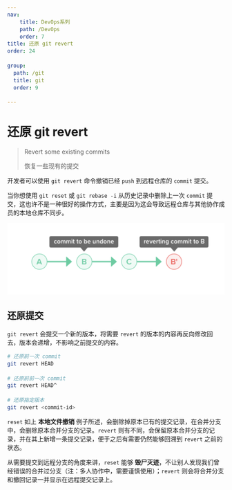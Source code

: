 ```yaml
---
nav:
    title: DevOps系列
    path: /DevOps
    order: 7
title: 还原 git revert
order: 24

group:
  path: /git
  title: git
  order: 9
  
---
```


# 还原 git revert

> Revert some existing commits
>
> 恢复一些现有的提交

开发者可以使用 `git revert` 命令撤销已经 `push` 到远程仓库的 `commit` 提交。

当你想使用 `git reset` 或 `git rebase -i` 从历史记录中删除上一次 `commit` 提交，这也许不是一种很好的操作方式，主要是因为这会导致远程仓库与其他协作成员的本地仓库不同步。

![image-20240824011633714](./assets/image-20240824011633714.png)

## 还原提交

`git revert` 会提交一个新的版本，将需要 `revert` 的版本的内容再反向修改回去，版本会递增，不影响之前提交的内容。

```bash
# 还原前一次 commit
git revert HEAD

# 还原前前一次 commit
git revert HEAD^

# 还原指定版本
git revert <commit-id>
```

`reset` 如上 **本地文件撤销** 例子所述，会删除掉原本已有的提交记录，在合并分支中，会删除原本合并分支的记录。`revert` 则有不同，会保留原本合并分支的记录，并在其上新增一条提交记录，便于之后有需要仍然能够回溯到 `revert` 之前的状态。

从需要提交到远程分支的角度来讲，`reset` 能够 **毁尸灭迹**，不让别人发现我们曾经错误的合并过分支（注：多人协作中，需要谨慎使用）；`revert` 则会将合并分支和撤回记录一并显示在远程提交记录上。
